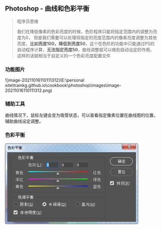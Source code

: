 ## Photoshop - 曲线和色彩平衡



> 程序员思维 
>
> 我们在降低像素的色彩亮度的时候，色阶程序只能将指定范围内的调整为亮度为0， 但是我们需要可以处理将指定的亮度范围内的像素亮度调整为其他亮度，**比如亮度100，降低到亮度50**，这个在色阶的功能中只能通过PS的自动程序计算，**无法指定亮度50**，曲线调整就可以做到自动设定的作用，这样的话就相当于自定义的一个色彩亮度配置文件



### 功能图片

![image-20211016110111312](E:\personal site\trainkg.github.io\cookbook\photoshop\images\image-20211016110111312.png)



### 辅助工具

曲线情况下，鼠标左键会变为吸管状态，可以查看指定像素位置在曲线图的位置，辅助曲线设定调整。



### 色彩平衡



![image-20211016151959975](images\image-20211016151959975.png)
